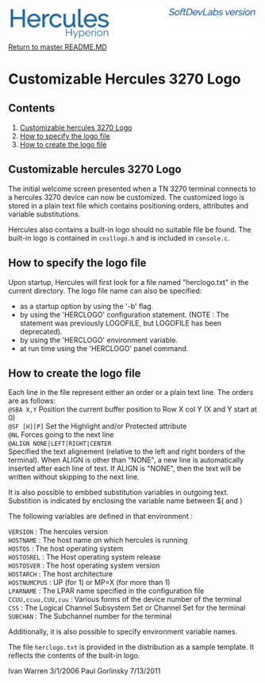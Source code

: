 ![test image](images/image_header_herculeshyperionSDL.png)
[Return to master README.MD](/README.md)

# Customizable Hercules 3270 Logo
## Contents
1. [Customizable hercules 3270 Logo](#Customizable-hercules-3270-Logo)
2. [How to specify the logo file](#How-to-specify-the-logo-file)
3. [How to create the logo file](#How-to-create-the-logo-file)

## Customizable hercules 3270 Logo
The initial welcome screen presented when a TN 3270 terminal connects to a hercules 3270 device can now be customized.
The customized logo is stored in a plain text file which contains positioning orders, attributes and variable substitutions.

Hercules also contains a built-in logo should no suitable file be found.
The built-in logo is contained in `cnsllogo.h` and is included in `console.c`.

## How to specify the logo file
Upon startup, Hercules will first look for a file named "herclogo.txt" in the current directory.
The logo file name can also be specified:
* as a startup option by using the '-b' flag.
* by using the 'HERCLOGO' configuration statement.
(NOTE : The statement was previously LOGOFILE, but LOGOFILE has been deprecated).
* by using the 'HERCLOGO' environment variable.
* at run time using the 'HERCLOGO' panel command.

## How to create the logo file
Each line in the file represent either an order or a plain text line. The orders are as follows:  
`@SBA X,Y`   Position the current buffer position to Row X col Y (X and Y start at 0)  
`@SF [H][P]` Set the Highlight and/or Protected attribute  
`@NL`        Forces going to the next line  
`@ALIGN NONE|LEFT|RIGHT|CENTER`  
Specified the text alignement (relative to the left and right borders of the terminal). When ALIGN is other than "NONE", a new line is automatically
inserted after each line of text. If ALIGN is "NONE", then the text will be written without skipping to the next line.

It is also possible to embbed substitution variables in outgoing text.  Substition is indicated by enclosing the variable name between $( and )

The following variables are defined in that environment :

`VERSION` : The hercules version  
`HOSTNAME` : The host name on which hercules is running  
`HOSTOS` : The host operating system  
`HOSTOSREL` : The Host operating system release  
`HOSTOSVER` : The host operating system version  
`HOSTARCH` : The host architecture  
`HOSTNUMCPUS` : UP (for 1) or MP=X (for more than 1)  
`LPARNAME` : The LPAR name specified in the configuration file  
`CCUU,ccuu,CUU,cuu` : Various forms of the device number of the terminal  
`CSS` : The Logical Channel Subsystem Set or Channel Set for the terminal  
`SUBCHAN` : The Subchannel number for the terminal  

Additionally, it is also possible to specify environment variable names.

The file `herclogo.txt` is provided in the distribution as a sample template.
It reflects the contents of the built-in logo.

Ivan Warren 3/1/2006
Paul Gorlinsky 7/13/2011
